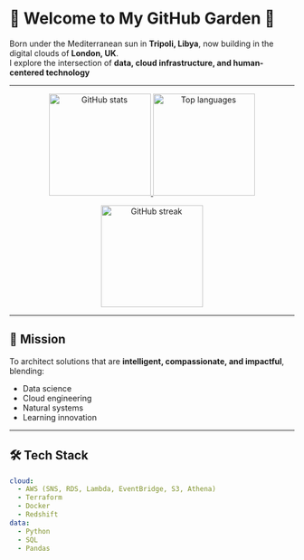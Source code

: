 # 🌿 Welcome to My GitHub Garden 🌿

Born under the Mediterranean sun in **Tripoli, Libya**, now building in the digital clouds of **London, UK**.  
I explore the intersection of **data, cloud infrastructure, and human-centered technology**

---

<!-- GitHub Stats -->
<p align="center">
  <a href="https://github.com/zertidana">
    <img height="180" src="https://github-readme-stats.vercel.app/api?username=zertidana&show_icons=true&hide=issues&rank_icon=github&theme=chartreuse-dark&hide_border=true" alt="GitHub stats" />
  </a>
  <a href="https://github.com/zertidana">
    <img height="180" src="https://github-readme-stats.vercel.app/api/top-langs/?username=zertidana&layout=compact&langs_count=8&theme=chartreuse-dark&hide_border=true" alt="Top languages" />
  </a>
</p>

<!-- Streak -->
<p align="center">
  <img height="180" src="https://streak-stats.demolab.com?user=zertidana&theme=chartreuse-dark&hide_border=true" alt="GitHub streak" />
</p>

---

## 🌱 Mission
To architect solutions that are **intelligent, compassionate, and impactful**, blending:
- Data science
- Cloud engineering
- Natural systems
- Learning innovation
  
---

## 🛠 Tech Stack

```yaml
cloud:
  - AWS (SNS, RDS, Lambda, EventBridge, S3, Athena)
  - Terraform
  - Docker
  - Redshift
data:
  - Python
  - SQL
  - Pandas
```
